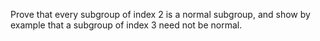 Prove that every subgroup of index $2$ is a normal subgroup, and show by example that a subgroup of index $3$ need not be normal.